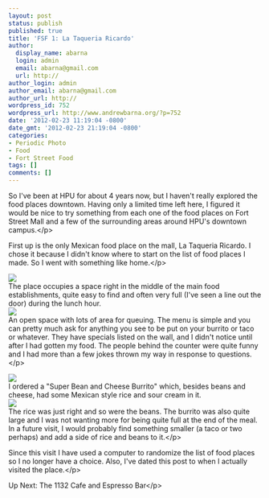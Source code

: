 ```yaml
---
layout: post
status: publish
published: true
title: 'FSF 1: La Taqueria Ricardo'
author:
  display_name: abarna
  login: admin
  email: abarna@gmail.com
  url: http://
author_login: admin
author_email: abarna@gmail.com
author_url: http://
wordpress_id: 752
wordpress_url: http://www.andrewbarna.org/?p=752
date: '2012-02-23 11:19:04 -0800'
date_gmt: '2012-02-23 21:19:04 -0800'
categories:
- Periodic Photo
- Food
- Fort Street Food
tags: []
comments: []
---
```

<p>So I've been at HPU for about 4 years now, but I haven't really explored the food places downtown. Having only a limited time left here, I figured it would be nice to try something from each one of the food places on Fort Street Mall and a few of the surrounding areas around HPU's downtown campus.<&#47;p>
<p>First up is the only Mexican food place on the mall, La Taqueria Ricardo. I chose it because I didn't know where to start on the list of food places I made. So I went with something like home.<&#47;p>
<p><img src='http:&#47;&#47;andrewbarna.org&#47;photos&#47;gallery3&#47;var&#47;resizes&#47;2012%3A-Fort-Street-Mall-Food&#47;1%3A-La-Taqueria-Ricardo&#47;IMG_0168.jpg' &#47;><br &#47;>The place occupies a space right in the middle of the main food establishments, quite easy to find and often very full (I've seen a line out the door) during the lunch hour.<br &#47;><img src="http:&#47;&#47;andrewbarna.org&#47;photos&#47;gallery3&#47;var&#47;resizes&#47;2012%3A-Fort-Street-Mall-Food&#47;1%3A-La-Taqueria-Ricardo&#47;IMG_0170.jpg" &#47;><br &#47;>An open space with lots of area for queuing. The menu is simple and you can pretty much ask for anything you see to be put on your burrito or taco or whatever. They have specials listed on the wall, and I didn't notice until after I had gotten my food. The people behind the counter were quite funny and I had more than a few jokes thrown my way in response to questions.<&#47;p>
<p><img src="http:&#47;&#47;andrewbarna.org&#47;photos&#47;gallery3&#47;var&#47;resizes&#47;2012%3A-Fort-Street-Mall-Food&#47;1%3A-La-Taqueria-Ricardo&#47;IMG_0174.jpg" &#47;><br &#47;>I ordered a "Super Bean and Cheese Burrito" which, besides beans and cheese, had some Mexican style rice and sour cream in it.<br &#47;><img src="http:&#47;&#47;andrewbarna.org&#47;photos&#47;gallery3&#47;var&#47;resizes&#47;2012%3A-Fort-Street-Mall-Food&#47;1%3A-La-Taqueria-Ricardo&#47;IMG_0175.jpg" &#47;><br &#47;>The rice was just right and so were the beans. The burrito was also quite large and I was not wanting more for being quite full at the end of the meal. In a future visit, I would probably find something smaller (a taco or two perhaps) and add a side of rice and beans to it.<&#47;p>
<p>Since this visit I have used a computer to randomize the list of food places so I no longer have a choice. Also, I've dated this post to when I actually visited the place.<&#47;p>
<p>Up Next: The 1132 Cafe and Espresso Bar<&#47;p></p>
